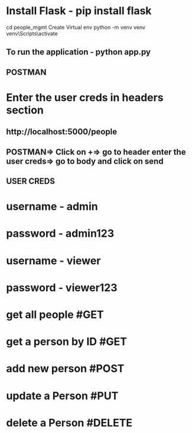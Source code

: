 # Install Flask - pip install flask
cd people_mgmt
Create Virtual env
python -m venv venv
venv\Scripts\activate      

## To run the application - python app.py

## POSTMAN 

# Enter the user creds in headers section
## http://localhost:5000/people
## POSTMAN=> Click on +=> go to header enter the user creds=> go to body and click on send 

## USER CREDS
# username - admin
# password - admin123

# username - viewer
# password - viewer123
# get all people #GET 
# get a person by ID #GET
# add new person #POST
# update a Person #PUT
# delete a Person #DELETE
